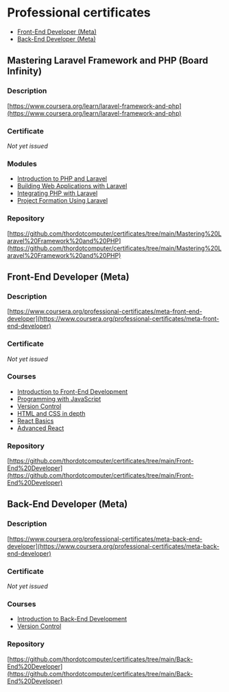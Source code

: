 <!-- omit in toc -->
# Professional certificates

- [Front-End Developer (Meta)](#front-end-developer-meta)
- [Back-End Developer (Meta)](#back-end-developer-meta)

## Mastering Laravel Framework and PHP (Board Infinity)

<!-- omit in toc -->
### Description

[https://www.coursera.org/learn/laravel-framework-and-php](https://www.coursera.org/learn/laravel-framework-and-php)

<!-- omit in toc -->
### Certificate

*Not yet issued*

<!-- omit in toc -->
### Modules

- [Introduction to PHP and Laravel](https://www.coursera.org/learn/laravel-framework-and-php)
- [Building Web Applications with Laravel](https://www.coursera.org/learn/laravel-framework-and-php)
- [Integrating PHP with Laravel](https://www.coursera.org/learn/laravel-framework-and-php)
- [Project Formation Using Laravel](https://www.coursera.org/learn/laravel-framework-and-php)

<!-- omit in toc -->
### Repository

[https://github.com/thordotcomputer/certificates/tree/main/Mastering%20Laravel%20Framework%20and%20PHP](https://github.com/thordotcomputer/certificates/tree/main/Mastering%20Laravel%20Framework%20and%20PHP)

## Front-End Developer (Meta)

<!-- omit in toc -->
### Description

[https://www.coursera.org/professional-certificates/meta-front-end-developer](https://www.coursera.org/professional-certificates/meta-front-end-developer)

<!-- omit in toc -->
### Certificate

*Not yet issued*

<!-- omit in toc -->
### Courses

- [Introduction to Front-End Development](https://www.coursera.org/account/accomplishments/records/65ENNUWMS2L3)
- [Programming with JavaScript](https://www.coursera.org/account/accomplishments/records/C649GETGFY22)
- [Version Control](https://www.coursera.org/account/accomplishments/records/UXYPSMTYUTAP)
- [HTML and CSS in depth](https://www.coursera.org/account/accomplishments/records/WJ8J5SY7T4E6)
- [React Basics](https://www.coursera.org/account/accomplishments/records/5BKDSZTH8PMS)
- [Advanced React](https://www.coursera.org/account/accomplishments/records/T4ENXQ7P4AG4)

<!-- omit in toc -->
### Repository

[https://github.com/thordotcomputer/certificates/tree/main/Front-End%20Developer](https://github.com/thordotcomputer/certificates/tree/main/Front-End%20Developer)

## Back-End Developer (Meta)

<!-- omit in toc -->
### Description

[https://www.coursera.org/professional-certificates/meta-back-end-developer](https://www.coursera.org/professional-certificates/meta-back-end-developer)

<!-- omit in toc -->
### Certificate

*Not yet issued*

<!-- omit in toc -->
### Courses

- [Introduction to Back-End Development](https://www.coursera.org/account/accomplishments/records/6H3RNVJUP5Q8)
- [Version Control](https://www.coursera.org/account/accomplishments/records/UXYPSMTYUTAP)

<!-- omit in toc -->
### Repository

[https://github.com/thordotcomputer/certificates/tree/main/Back-End%20Developer](https://github.com/thordotcomputer/certificates/tree/main/Back-End%20Developer)